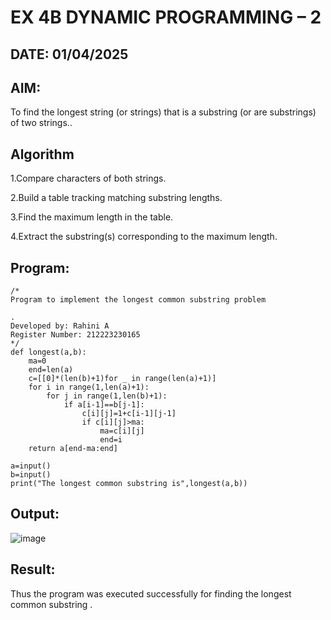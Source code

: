 # EX 4B DYNAMIC PROGRAMMING – 2
## DATE: 01/04/2025
## AIM:
To find the longest string (or strings) that is a substring (or are substrings) of two strings..



## Algorithm
1.Compare characters of both strings.

2.Build a table tracking matching substring lengths.

3.Find the maximum length in the table.

4.Extract the substring(s) corresponding to the maximum length. 

## Program:
```
/*
Program to implement the longest common substring problem

.
Developed by: Rahini A
Register Number: 212223230165 
*/
def longest(a,b):
    ma=0
    end=len(a)
    c=[[0]*(len(b)+1)for _ in range(len(a)+1)]
    for i in range(1,len(a)+1):
        for j in range(1,len(b)+1):
            if a[i-1]==b[j-1]:
                c[i][j]=1+c[i-1][j-1]
                if c[i][j]>ma:
                    ma=c[i][j]
                    end=i
    return a[end-ma:end]

a=input()
b=input()
print("The longest common substring is",longest(a,b))
```

## Output:
![image](https://github.com/user-attachments/assets/7fdebc0d-1ec6-4458-9209-6928f6a5057b)



## Result:
Thus the program was executed successfully for finding the longest common substring .
